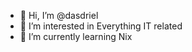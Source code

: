 - 👋 Hi, I’m @dasdriel
- 👀 I’m interested in Everything IT related
- 🌱 I’m currently learning Nix

<!---
dasdriel/dasdriel is a ✨ special ✨ repository because its `README.md` (this file) appears on your GitHub profile.
You can click the Preview link to take a look at your changes.
--->
